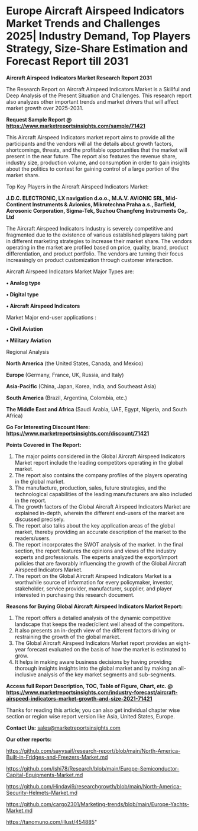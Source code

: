 # Europe Aircraft Airspeed Indicators Market Trends and Challenges 2025| Industry Demand, Top Players Strategy, Size-Share Estimation and Forecast Report till 2031

<strong>Aircraft Airspeed Indicators Market Research Report 2031</strong>

The Research Report on Aircraft Airspeed Indicators Market is a Skillful and Deep Analysis of the Present Situation and Challenges. This research report also analyzes other important trends and market drivers that will affect market growth over 2025-2031.

<strong>Request Sample Report @ <a href=https://www.marketreportsinsights.com/sample/71421>https://www.marketreportsinsights.com/sample/71421</a></strong>

This Aircraft Airspeed Indicators market report aims to provide all the participants and the vendors will all the details about growth factors, shortcomings, threats, and the profitable opportunities that the market will present in the near future. The report also features the revenue share, industry size, production volume, and consumption in order to gain insights about the politics to contest for gaining control of a large portion of the market share.

Top Key Players in the Aircraft Airspeed Indicators Market:

<strong>J.D.C. ELECTRONIC, LX navigation d.o.o., M.A.V. AVIONIC SRL, Mid-Continent Instruments & Avionics, Mikrotechna Praha a.s., Barfield, Aerosonic Corporation, Sigma-Tek, Suzhou Changfeng Instruments Co,. Ltd</strong>

The Aircraft Airspeed Indicators Industry is severely competitive and fragmented due to the existence of various established players taking part in different marketing strategies to increase their market share. The vendors operating in the market are profiled based on price, quality, brand, product differentiation, and product portfolio. The vendors are turning their focus increasingly on product customization through customer interaction.

Aircraft Airspeed Indicators Market Major Types are:

<strong>• Analog type

• Digital type

• Aircraft Airspeed Indicators</strong>

Market Major end-user applications :

<strong>• Civil Aviation

• Military Aviation</strong>

Regional Analysis

</u><strong><b>North America</b></strong> (the United States, Canada, and Mexico)

<strong><b>Europe </b></strong>(Germany, France, UK, Russia, and Italy)

<strong><b>Asia-Pacific</b></strong> (China, Japan, Korea, India, and Southeast Asia)

<strong><b>South America</b></strong> (Brazil, Argentina, Colombia, etc.)

<strong><b>The Middle East and Africa</b></strong> (Saudi Arabia, UAE, Egypt, Nigeria, and South Africa)

<strong>Go For Interesting Discount Here: <a href=https://www.marketreportsinsights.com/discount/71421>https://www.marketreportsinsights.com/discount/71421</a></strong>

<strong>Points Covered in The Report:</strong>
<ol>
  <li>The major points considered in the Global Aircraft Airspeed Indicators Market report include the leading competitors operating in the global market.</li>
  <li>The report also contains the company profiles of the players operating in the global market.</li>
  <li>The manufacture, production, sales, future strategies, and the technological capabilities of the leading manufacturers are also included in the report.</li>
  <li>The growth factors of the Global Aircraft Airspeed Indicators Market are explained in-depth, wherein the different end-users of the market are discussed precisely.</li>
  <li>The report also talks about the key application areas of the global market, thereby providing an accurate description of the market to the readers/users.</li>
  <li>The report incorporates the SWOT analysis of the market. In the final section, the report features the opinions and views of the industry experts and professionals. The experts analyzed the export/import policies that are favorably influencing the growth of the Global Aircraft Airspeed Indicators Market.</li>
  <li>The report on the Global Aircraft Airspeed Indicators Market is a worthwhile source of information for every policymaker, investor, stakeholder, service provider, manufacturer, supplier, and player interested in purchasing this research document.</li>
</ol>
<strong>Reasons for Buying Global Aircraft Airspeed Indicators Market Report:</strong>

<ol>
  <li>The report offers a detailed analysis of the dynamic competitive landscape that keeps the reader/client well ahead of the competitors.</li>
  <li>It also presents an in-depth view of the different factors driving or restraining the growth of the global market.</li>
  <li>The Global Aircraft Airspeed Indicators Market report provides an eight-year forecast evaluated on the basis of how the market is estimated to grow.</li>
  <li>It helps in making aware business decisions by having providing thorough insights insights into the global market and by making an all-inclusive analysis of the key market segments and sub-segments.</li>
</ol>
<strong>Access full Report Description, TOC, Table of Figure, Chart, etc. @ <a href=https://www.marketreportsinsights.com/industry-forecast/aircraft-airspeed-indicators-market-growth-and-size-2021-71421>https://www.marketreportsinsights.com/industry-forecast/aircraft-airspeed-indicators-market-growth-and-size-2021-71421</a></strong>


Thanks for reading this article; you can also get individual chapter wise section or region wise report version like Asia, United States, Europe.

<strong>Contact Us:</strong>
sales@marketreportsinsights.com

<strong>Our other reports:</strong>

<a href=https://github.com/sayysaif/research-report/blob/main/North-America-Built-in-Fridges-and-Freezers-Market.md>https://github.com/sayysaif/research-report/blob/main/North-America-Built-in-Fridges-and-Freezers-Market.md</a>

<a href=https://github.com/Ishi78/Research/blob/main/Europe-Semiconductor-Capital-Equipments-Market.md>https://github.com/Ishi78/Research/blob/main/Europe-Semiconductor-Capital-Equipments-Market.md</a>

<a href=https://github.com/Hindavi9/researchgrowth/blob/main/North-America-Security-Helmets-Market.md>https://github.com/Hindavi9/researchgrowth/blob/main/North-America-Security-Helmets-Market.md</a>

<a href=https://github.com/cargo2301/Marketing-trends/blob/main/Europe-Yachts-Market.md>https://github.com/cargo2301/Marketing-trends/blob/main/Europe-Yachts-Market.md</a>

<a href=https://tanomuno.com/illust/454885>https://tanomuno.com/illust/454885</a>"
